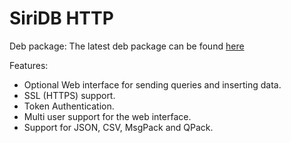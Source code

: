 SiriDB HTTP
===========

Deb package:
The latest deb package can be found [here](https://github.com/transceptor-technology/siridb-http/releases/latest)

Features:

  - Optional Web interface for sending queries and inserting data.
  - SSL (HTTPS) support.
  - Token Authentication.
  - Multi user support for the web interface.
  - Support for JSON, CSV, MsgPack and QPack.
  

 
